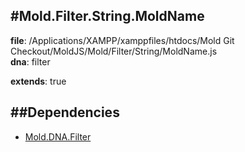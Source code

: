
#Mold.Filter.String.MoldName
---------------------------------------

__file__: /Applications/XAMPP/xamppfiles/htdocs/Mold Git Checkout/MoldJS/Mold/Filter/String/MoldName.js  
__dna__: filter  


	


__extends__: true  



##Dependencies
--------------

* [Mold.DNA.Filter](../../../Mold/DNA/Filter.md) 



 

 


 



		
